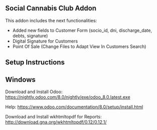 Social Cannabis Club Addon 
------------------------------------------------
 
This addon includes the next functionalities:

 - Added new fields to Customer Form (socio_id, dni, discharge_date, debts, signature)
 - Digital Signature for Customers
 - Point Of Sale (Change Files to Adapt View In Customers Search)


Setup Instructions
------------------------------------------------

Windows 
------------------------------------------------

Download and Install Odoo: https://nightly.odoo.com/8.0/nightly/exe/odoo_8.0.latest.exe

Help: https://www.odoo.com/documentation/8.0/setup/install.html

Download and Install wkhtmltopdf for Reports: http://download.gna.org/wkhtmltopdf/0.12/0.12.1/